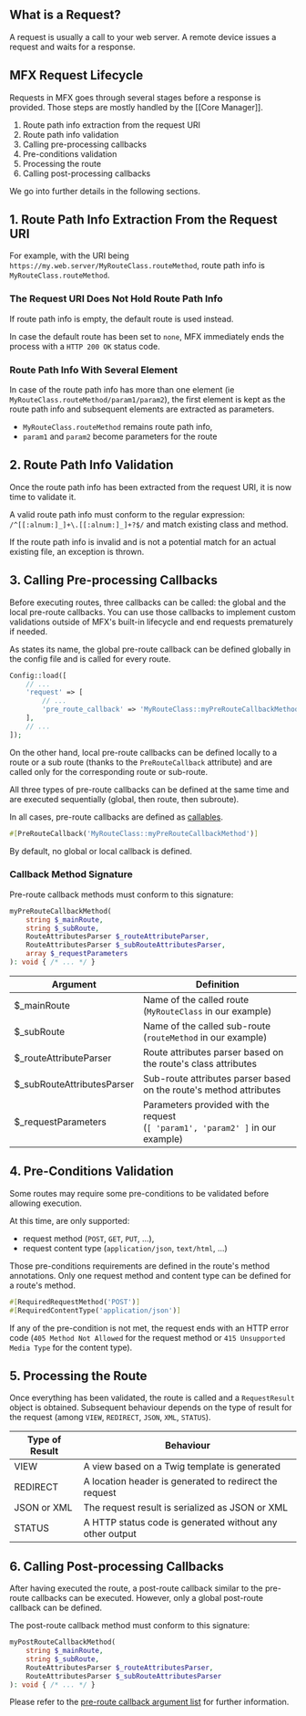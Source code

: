 ## What is a Request?

A request is usually a call to your web server. A remote device issues a request and waits for a response.

## MFX Request Lifecycle

Requests in MFX goes through several stages before a response is provided. Those steps are mostly handled by the [[Core Manager]].

1. Route path info extraction from the request URI  
1. Route path info validation
1. Calling pre-processing callbacks
1. Pre-conditions validation
1. Processing the route
1. Calling post-processing callbacks

We go into further details in the following sections.

## 1. Route Path Info Extraction From the Request URI  

For example, with the URI being `https://my.web.server/MyRouteClass.routeMethod`, route path info is `MyRouteClass.routeMethod`.

### The Request URI Does Not Hold Route Path Info

If route path info is empty, the default route is used instead.

In case the default route has been set to `none`, MFX immediately ends the process with a `HTTP 200 OK` status code.

### Route Path Info With Several Element

In case of the route path info has more than one element (ie `MyRouteClass.routeMethod/param1/param2`), the first element is kept as the route path info and subsequent elements are extracted as parameters.
* `MyRouteClass.routeMethod` remains route path info,
* `param1` and `param2` become parameters for the route

## 2. Route Path Info Validation

Once the route path info has been extracted from the request URI, it is now time to validate it.

A valid route path info must conform to the regular expression: `/^[[:alnum:]_]+\.[[:alnum:]_]+?$/` and match existing class and method.

If the route path info is invalid and is not a potential match for an actual existing file, an exception is thrown.

## 3. Calling Pre-processing Callbacks

Before executing routes, three callbacks can be called: the global and the local pre-route callbacks. You can use those callbacks to implement custom validations outside of MFX's built-in lifecycle and end requests prematurely if needed.

As states its name, the global pre-route callback can be defined globally in the config file and is called for every route.

```php
Config::load([
    // ...
    'request' => [
        // ...
        'pre_route_callback' => 'MyRouteClass::myPreRouteCallbackMethod'
    ],
    // ...
]);
```

On the other hand, local pre-route callbacks can be defined locally to a route or a sub route (thanks to the `PreRouteCallback` attribute) and are called only for the corresponding route or sub-route.

All three types of pre-route callbacks can be defined at the same time and are executed sequentially (global, then route, then subroute).

In all cases, pre-route callbacks are defined as [callables](https://www.php.net/manual/en/language.types.callable.php).

```php
#[PreRouteCallback('MyRouteClass::myPreRouteCallbackMethod')]
```

By default, no global or local callback is defined.

### Callback Method Signature

Pre-route callback methods must conform to this signature:

```php
myPreRouteCallbackMethod(
    string $_mainRoute,
    string $_subRoute,
    RouteAttributesParser $_routeAttributeParser,
    RouteAttributesParser $_subRouteAttributesParser,
    array $_requestParameters
): void { /* ... */ }
```

Argument | Definition
-------- | ----------
$_mainRoute | Name of the called route<br />(`MyRouteClass` in our example)
$_subRoute | Name of the called sub-route<br />(`routeMethod` in our example)
$_routeAttributeParser | Route attributes parser based on the route's class attributes
$_subRouteAttributesParser | Sub-route attributes parser based on the route's method attributes
$_requestParameters | Parameters provided with the request<br />(`[ 'param1', 'param2' ]` in our example)

## 4. Pre-Conditions Validation

Some routes may require some pre-conditions to be validated before allowing execution.

At this time, are only supported:
* request method (`POST`, `GET`, `PUT`, ...),
* request content type (`application/json`, `text/html`, ...)

Those pre-conditions requirements are defined in the route's method annotations. Only one request method and content type can be defined for a route's method.

```php
#[RequiredRequestMethod('POST')]
#[RequiredContentType('application/json')]
```

If any of the pre-condition is not met, the request ends with an HTTP error code (`405 Method Not Allowed` for the request method or `415 Unsupported Media Type` for the content type).

## 5. Processing the Route

Once everything has been validated, the route is called and a `RequestResult` object is obtained. Subsequent behaviour depends on the type of result for the request (among `VIEW`, `REDIRECT`, `JSON`, `XML`, `STATUS`).

Type of Result | Behaviour
-------------- | ---------
VIEW | A view based on a Twig template is generated
REDIRECT | A location header is generated to redirect the request
JSON or XML | The request result is serialized as JSON or XML
STATUS | A HTTP status code is generated without any other output

## 6. Calling Post-processing Callbacks

After having executed the route, a post-route callback similar to the pre-route callbacks can be executed. However, only a global post-route callback can be defined.

The post-route callback method must conform to this signature:

```php
myPostRouteCallbackMethod(
    string $_mainRoute,
    string $_subRoute,
    RouteAttributesParser $_routeAttributesParser,
    RouteAttributesParser $_subRouteAttributesParser
): void { /* ... */ }
```

Please refer to the [pre-route callback argument list](#callback-method-signature) for further information.
